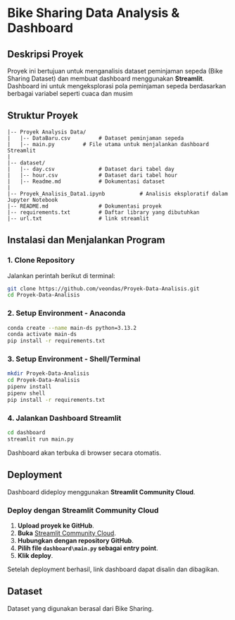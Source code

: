 # Bike Sharing Data Analysis & Dashboard

## Deskripsi Proyek
Proyek ini bertujuan untuk menganalisis dataset peminjaman sepeda (Bike Sharing Dataset) dan membuat dashboard menggunakan **Streamlit**. Dashboard ini untuk mengeksplorasi pola peminjaman sepeda berdasarkan berbagai variabel seperti cuaca dan musim

## Struktur Proyek
```
|-- Proyek Analysis Data/
|   |-- DataBaru.csv         # Dataset peminjaman sepeda
|   |-- main.py         # File utama untuk menjalankan dashboard Streamlit
|
|-- dataset/
|   |-- day.csv              # Dataset dari tabel day
|   |-- hour.csv             # Dataset dari tabel hour
|   |-- Readme.md            # Dokumentasi dataset
|
|-- Proyek_Analisis_Data1.ipynb           # Analisis eksploratif dalam Jupyter Notebook
|-- README.md                # Dokumentasi proyek
|-- requirements.txt         # Daftar library yang dibutuhkan
|-- url.txt                  # link streamlit
```

## Instalasi dan Menjalankan Program
### **1. Clone Repository**
Jalankan perintah berikut di terminal:
```bash
git clone https://github.com/veondas/Proyek-Data-Analisis.git
cd Proyek-Data-Analisis
```
### **2. Setup Environment - Anaconda**
```bash
conda create --name main-ds python=3.13.2
conda activate main-ds
pip install -r requirements.txt
```
### **3. Setup Environment - Shell/Terminal**
```bash
mkdir Proyek-Data-Analisis
cd Proyek-Data-Analisis
pipenv install
pipenv shell
pip install -r requirements.txt
```
### **4. Jalankan Dashboard Streamlit**
```bash
cd dashboard
streamlit run main.py
```
Dashboard akan terbuka di browser secara otomatis.

## Deployment
Dashboard dideploy menggunakan **Streamlit Community Cloud**.

### **Deploy dengan Streamlit Community Cloud**
1. **Upload proyek ke GitHub**.
2. **Buka** [Streamlit Community Cloud](https://share.streamlit.io/).
3. **Hubungkan dengan repository GitHub**.
4. **Pilih file `dashboard\main.py` sebagai entry point**.
5. **Klik deploy**.

Setelah deployment berhasil, link dashboard dapat disalin dan dibagikan.
## Dataset
Dataset yang digunakan berasal dari Bike Sharing.


